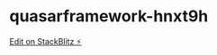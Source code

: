 # quasarframework-hnxt9h

[Edit on StackBlitz ⚡️](https://stackblitz.com/edit/quasarframework-hnxt9h)
